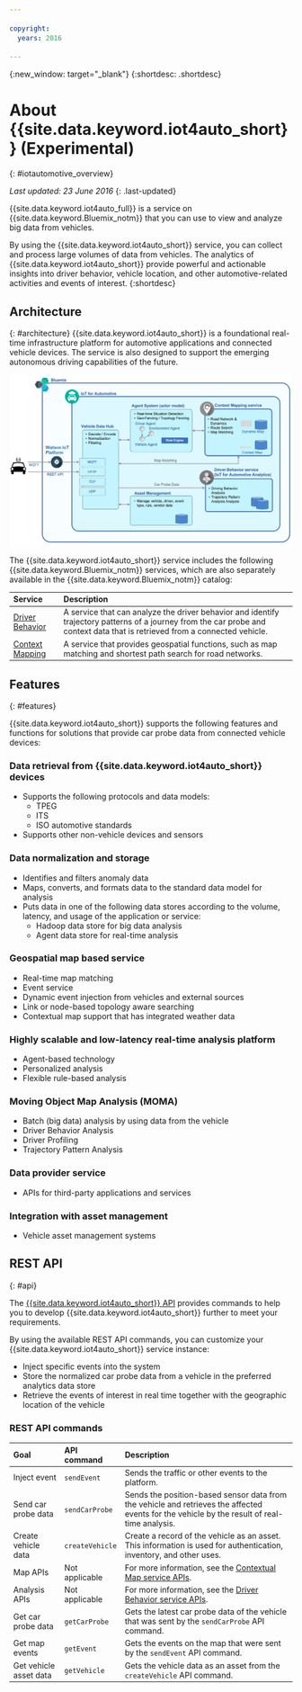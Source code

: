 ```yaml
---

copyright:
  years: 2016

---
```


{:new_window: target="_blank"}
{:shortdesc: .shortdesc}

# About {{site.data.keyword.iot4auto_short}} (Experimental)
{: #iotautomotive_overview}

*Last updated: 23 June 2016*
{: .last-updated}

{{site.data.keyword.iot4auto_full}} is a service on {{site.data.keyword.Bluemix_notm}} that you can use to view and analyze big data from vehicles.

By using the {{site.data.keyword.iot4auto_short}} service, you can collect and process large volumes of data from vehicles. The analytics of {{site.data.keyword.iot4auto_short}} provide powerful and actionable insights into driver behavior, vehicle location, and other automotive-related activities and events of interest.
{:shortdesc}

## Architecture
{: #architecture}
{{site.data.keyword.iot4auto_short}} is a foundational real-time infrastructure platform for automotive applications and connected vehicle devices. The service is also designed to support the emerging autonomous driving capabilities of the future.

![{{site.data.keyword.iot4auto_full}} architecture](images/architecture_iotautomotive.png "{{site.data.keyword.iot4auto_full}} architecture")

The {{site.data.keyword.iot4auto_short}} service includes the following {{site.data.keyword.Bluemix_notm}} services, which are also separately available in the {{site.data.keyword.Bluemix_notm}} catalog:

|Service|Description|
|:---|:---|
|[Driver Behavior](../IotDriverInsights/index.html)| A service that can analyze the driver behavior and identify trajectory patterns of a journey from the car probe and context data that is retrieved from a connected vehicle.
|[Context Mapping](../IotMapInsights/index.html)| A service that provides geospatial functions, such as map matching and shortest path search for road networks.


## Features
{: #features}

{{site.data.keyword.iot4auto_short}} supports the following features and functions for solutions that provide car probe data from connected vehicle devices:

### Data retrieval from {{site.data.keyword.iot4auto_short}} devices

- Supports the following protocols and data models:
   - TPEG
   - ITS
   - ISO automotive standards
- Supports other non-vehicle devices and sensors

### Data normalization and storage

- Identifies and filters anomaly data
- Maps, converts, and formats data to the standard data model for analysis
- Puts data in one of the following data stores according to the volume, latency, and usage of the application or service:
   -  Hadoop data store for big data analysis
   -  Agent data store for real-time analysis

### Geospatial map based service

- Real-time map matching
- Event service
- Dynamic event injection from vehicles and external sources
- Link or node-based topology aware searching
- Contextual map support that has integrated weather data

### Highly scalable and low-latency real-time analysis platform

- Agent-based technology
- Personalized analysis
- Flexible rule-based analysis

### Moving Object Map Analysis (MOMA)

- Batch (big data) analysis by using data from the vehicle
- Driver Behavior Analysis
- Driver Profiling
- Trajectory Pattern Analysis

### Data provider service

- APIs for third-party applications and services

### Integration with asset management

- Vehicle asset management systems

## REST API
{: #api}

The [{{site.data.keyword.iot4auto_short}} API](http://ibm.biz/IoT4Automotive_APIdoc) provides commands to help you to develop {{site.data.keyword.iot4auto_short}} further to meet your requirements.

By using the available REST API commands, you can customize your {{site.data.keyword.iot4auto_short}} service instance:

- Inject specific events into the system
- Store the normalized car probe data from a vehicle in the preferred analytics data store
- Retrieve the events of interest in real time together with the geographic location of the vehicle

### REST API commands

|Goal |API command |Description |
|:---|:---|:---|
|Inject event|`sendEvent`|Sends the traffic or other events to the platform.|
|Send car probe data|`sendCarProbe`|Sends the position-based sensor data from the vehicle and retrieves the affected events for the vehicle by the result of real-time analysis.|
|Create vehicle data|`createVehicle`|Create a record of the vehicle as an asset. This information is used for authentication, inventory, and other uses.|
|Map APIs|Not applicable|For more information, see the [Contextual Map service APIs](http://ibm.biz/IoTContextMapping_APIdoc).|
|Analysis APIs|Not applicable|For more information, see the [Driver Behavior service APIs]( http://ibm.biz/IoTDriverBehavior_APIdoc).|
|Get car probe data|`getCarProbe`|Gets the latest car probe data of the vehicle that was sent by the `sendCarProbe` API command.|
|Get map events|`getEvent` |Gets the events on the map that were sent by the `sendEvent`  API command.|
|Get vehicle asset data|`getVehicle`| Gets the vehicle data as an asset from the `createVehicle` API command.|
